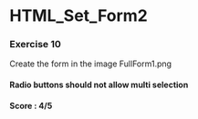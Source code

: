 # HTML_Set_Form2

### Exercise 10
Create the form in the image FullForm1.png

#### Radio buttons should not allow multi selection
#### Score : 4/5
